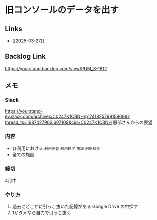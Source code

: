 # 旧コンソールのデータを出す

## Links

- [[2025-03-27]]

## Backlog Link

https://yourstand.backlog.com/view/PDM_S-1812

## メモ

### Slack

https://yourstand-ev.slack.com/archives/C0247K1CBNH/p1741825799159099?thread_ts=1687427903.607109&cid=C0247K1CBNH
服部さんからの要望

### 内容

- 各利用における `利用開始` `利用終了` `施設` `利用料金`
- 全ての施設

### 締切

4月中

### やり方

1. 過去にどこかに引っこ抜いた記憶がある Google Drive の中探す
2. 1がダメなら自力で引っこ抜く